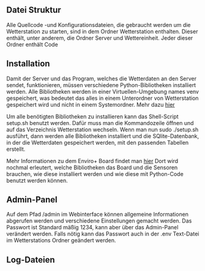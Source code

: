 ## Datei Struktur

Alle Quellcode -und Konfigurationsdateien, die gebraucht werden um die Wetterstation zu starten, sind in dem Ordner Wetterstation enthalten. Dieser enthält, unter anderem, die Ordner Server und Wettereinheit.
Jeder dieser Ordner enthält Code

## Installation

Damit der Server und das Program, welches die Wetterdaten an den Server sendet, funktionieren, müssen verschiedene Python-Bibliotheken installiert werden. Alle Bibliotheken werden in einer Virtuellen-Umgebung names venv gespeichert,
was bedeutet das alles in einem Unterordner von Wetterstation gespeichert wird und nicht in einem Systemordner. Mehr dazu [hier](https://docs.python.org/3/library/venv.html)

Um alle benötigten Bibliotheken zu installieren kann das Shell-Script setup.sh benutzt werden. Dafür muss man die Kommandozeile öffnen und auf das Verzeichnis Wetterstation wechseln. Wenn man nun sudo ./setup.sh ausführt, dann werden alle Bibliotheken installiert und die SQlite-Datenbank, in der die Wetterdaten gespeichert werden, mit den passenden Tabellen erstellt. 

Mehr Informationen zu dem Enviro+ Board findet man [hier](https://learn.pimoroni.com/article/getting-started-with-enviro-plus)
Dort wird nochmal erleutert, welche Bibliotheken das Board und die Sensoren brauchen, wie diese installiert werden und wie diese mit Python-Code benutzt werden können.

## Admin-Panel

Auf dem Pfad /admin im Webinterface können allgemeine Informationen abgerufen werden und
verschiedene Einstellungen gemacht werden. Das Passwort ist Standard mäßig 1234, kann aber über das Admin-Panel verändert werden. Falls nötig kann das Passwort auch in der .env Text-Datei im Wetterstations Ordner geändert werden.

## Log-Dateien
